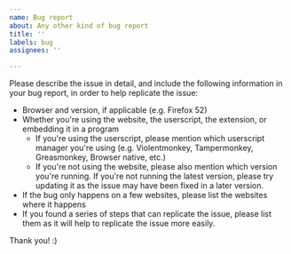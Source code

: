 ```yaml
---
name: Bug report
about: Any other kind of bug report
title: ''
labels: bug
assignees: ''

---
```


Please describe the issue in detail, and include the following information in your bug report, in order to help replicate the issue:

 * Browser and version, if applicable (e.g. Firefox 52)
 * Whether you're using the website, the userscript, the extension, or embedding it in a program
   * If you're using the userscript, please mention which userscript manager you're using (e.g. Violentmonkey, Tampermonkey, Greasmonkey, Browser native, etc.)
   * If you're not using the website, please also mention which version you're running. If you're not running the latest version, please try updating it as the issue may have been fixed in a later version.
 * If the bug only happens on a few websites, please list the websites where it happens
 * If you found a series of steps that can replicate the issue, please list them as it will help to replicate the issue more easily.

Thank you! :)
